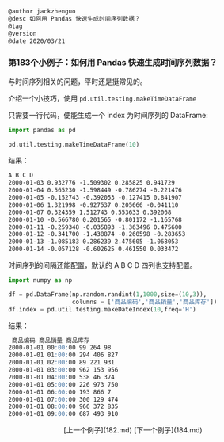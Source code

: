 
```markdown
@author jackzhenguo
@desc 如何用 Pandas 快速生成时间序列数据？
@tag
@version 
@date 2020/03/21
```

### 第183个小例子：如何用 Pandas 快速生成时间序列数据？

与时间序列相关的问题，平时还是挺常见的。

介绍一个小技巧，使用 `pd.util.testing.makeTimeDataFrame`

只需要一行代码，便能生成一个 index 为时间序列的 DataFrame:

```python
import pandas as pd

pd.util.testing.makeTimeDataFrame(10)
```

结果：

```markdown
A B C D
2000-01-03 0.932776 -1.509302 0.285825 0.941729
2000-01-04 0.565230 -1.598449 -0.786274 -0.221476
2000-01-05 -0.152743 -0.392053 -0.127415 0.841907
2000-01-06 1.321998 -0.927537 0.205666 -0.041110
2000-01-07 0.324359 1.512743 0.553633 0.392068
2000-01-10 -0.566780 0.201565 -0.801172 -1.165768
2000-01-11 -0.259348 -0.035893 -1.363496 0.475600
2000-01-12 -0.341700 -1.438874 -0.260598 -0.283653
2000-01-13 -1.085183 0.286239 2.475605 -1.068053
2000-01-14 -0.057128 -0.602625 0.461550 0.033472
```

时间序列的间隔还能配置，默认的 A B C D 四列也支持配置。

```python
import numpy as np

df = pd.DataFrame(np.random.randint(1,1000,size=(10,3)),
                  columns = ['商品编码','商品销量','商品库存'])
df.index = pd.util.testing.makeDateIndex(10,freq='H')
```

结果：

```markdown
 商品编码 商品销量 商品库存
2000-01-01 00:00:00 99 264 98
2000-01-01 01:00:00 294 406 827
2000-01-01 02:00:00 89 221 931
2000-01-01 03:00:00 962 153 956
2000-01-01 04:00:00 538 46 374
2000-01-01 05:00:00 226 973 750
2000-01-01 06:00:00 193 866 7
2000-01-01 07:00:00 300 129 474
2000-01-01 08:00:00 966 372 835
2000-01-01 09:00:00 687 493 910
```

<center>[上一个例子](182.md)    [下一个例子](184.md)</center>